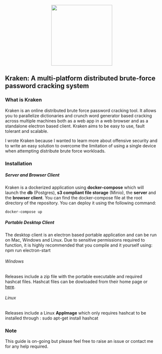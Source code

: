<p align="center">
  <img width="200" src="https://github.com/arcaneiceman/kraken/blob/master/kraken-client/src/assets/kraken-logo.png"/>
</p>

## Kraken: A multi-platform distributed brute-force password cracking system

<div id="{'introduction'}">

### What is Kraken

</div>

Kraken is an online distributed brute force password cracking tool. It allows you to parallelize dictionaries and crunch word generator based cracking across multiple machines both as a web app in a web browser and as a standalone electron based client. Kraken aims to be easy to use, fault tolerant and scalable.

I wrote Kraken because I wanted to learn more about offensive security and to write an easy solution to overcome the limitation of using a single device when attempting distribute brute force workloads.

<div id="{'installation'}">

### Installation

</div>

##### Server and Browser Client
Kraken is a dockerized application using <strong>docker-compose</strong> which will launch the <strong>db</strong> (Postgres), <strong>s3 compliant file storage</strong> (Minio),
the <strong>server</strong> and the <strong>browser client</strong>. You can find the docker-compose file at the root directory of the repository. You can deploy it using the following command:

```
docker-compose up
```

##### Portable Desktop Client

The desktop client is an electron based portable application and can be run on Mac, Windows and Linux. Due to sensitive permissions required to function, it is highly recommended that you compile and it yourself using: <syntaxhighlighter language="bash" style="{github}">npm run electron-start</syntaxhighlighter>

###### Windows

Releases include a zip file with the portable executable and required hashcat files. Hashcat files can be dowloaded from their home page or [here](https://hashcat.net/files/hashcat-5.1.0.7z).

###### Linux

Releases include a Linux **AppImage** which only requires hashcat to be installed through : <syntaxhighlighter language="bash" style="{github}">sudo apt-get install hashcat</syntaxhighlighter>

### Note

This guide is on-going but please feel free to raise an issue or contact me for any help required.
